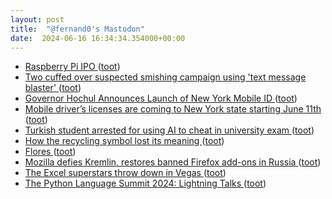 ```yaml
---
layout: post
title:  "@fernand0's Mastodon"
date:  2024-06-16 16:34:34.354000+00:00
---
```

*  [Raspberry Pi IPO   ](https://www.raspberrypi.com/news/raspberry-pi-ipo/) ([toot](https://mastodon.social/@fernand0/112627264674326010))
*  [Two cuffed over suspected smishing campaign using 'text message blaster' ](https://www.theregister.com/2024/06/10/two_arrested_uk_smishing) ([toot](https://mastodon.social/@fernand0/112627077516800315))
*  [Governor Hochul Announces Launch of New York Mobile ID ](https://www.governor.ny.gov/news/governor-hochul-announces-launch-new-york-mobile-i) ([toot](https://mastodon.social/@fernand0/112626781035762186))
*  [Mobile driver’s licenses are coming to New York state starting June 11th ](https://www.theverge.com/2024/6/11/24175681/new-york-state-mobile-id-drivers-license-now-availabl) ([toot](https://mastodon.social/@fernand0/112626004460534561))
*  [Turkish student arrested for using AI to cheat in university exam   ](https://www.reuters.com/technology/artificial-intelligence/turkish-student-arrested-using-ai-cheat-university-exam-2024-06-11/) ([toot](https://mastodon.social/@fernand0/112625899135067590))
*  [How the recycling symbol lost its meaning ](https://grist.org/culture/recycling-symbol-logo-plastic-design) ([toot](https://mastodon.social/@fernand0/112625608862303098))
*  [Flores ](https://www.flickr.com/photos/fernand0/53763595471) ([toot](https://mastodon.social/@fernand0/112625538472145775))
*  [Mozilla defies Kremlin, restores banned Firefox add-ons in Russia ](https://www.theregister.com/2024/06/14/mozilla_firefox_russia) ([toot](https://mastodon.social/@fernand0/112625435157384549))
*  [The Excel superstars throw down in Vegas ](https://www.theverge.com/c/24133822/microsoft-excel-spreadsheet-competition-championshi) ([toot](https://mastodon.social/@fernand0/112625060378196847))
*  [The Python Language Summit 2024: Lightning Talks ](https://pyfound.blogspot.com/2024/06/python-language-summit-2024-lightning-talks.htm) ([toot](https://mastodon.social/@fernand0/112623718332985741))
